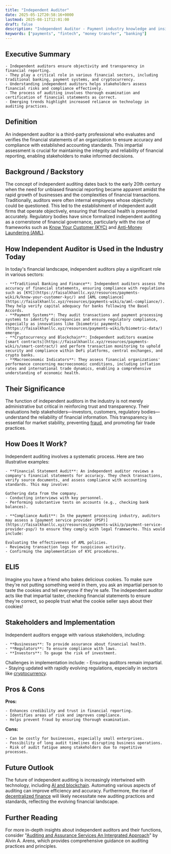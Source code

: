 ```yaml
---
title: "Independent Auditor"
date: 2025-05-12T20:58:16+0000
lastmod: 2025-08-11T12:01:00
draft: false
description: "Independent Auditor - Payment industry knowledge and insights"
keywords: ["payments", "fintech", "money transfer", "banking"]
---
```


## Executive Summary

 	- Independent auditors ensure objectivity and transparency in financial reporting.
 	- They play a critical role in various financial sectors, including traditional banking, payment systems, and cryptocurrency.
 	- Understanding independent auditors helps stakeholders assess financial risks and compliance effectively.
 	- The process of auditing involves thorough examination and certification of financial statements as correct.
 	- Emerging trends highlight increased reliance on technology in auditing practices.

## Definition
An independent auditor is a third-party professional who evaluates and verifies the financial statements of an organization to ensure accuracy and compliance with established accounting standards. This impartial assessment is crucial for maintaining the integrity and reliability of financial reporting, enabling stakeholders to make informed decisions.
## Background / Backstory
The concept of independent auditing dates back to the early 20th century when the need for unbiased financial reporting became apparent amidst the rapid growth of businesses and the complexities of financial transactions. Traditionally, auditors were often internal employees whose objectivity could be questioned. This led to the establishment of independent audit firms that operate objectively, ensuring that financial health is presented accurately. Regulatory bodies have since formalized independent auditing as a cornerstone of financial governance, particularly with the rise of frameworks such as [Know Your Customer (KYC)](https://faisalkhanllc.xyz/resources/payments-wiki/k/know-your-customer-kyc/) and [Anti-Money Laundering (AML)](https://faisalkhanllc.xyz/resources/payments-wiki/a/anti-money-laundering-aml/).
## How Independent Auditor is Used in the Industry Today
In today's financial landscape, independent auditors play a significant role in various sectors:

 	- **Traditional Banking and Finance**: Independent auditors assess the accuracy of financial statements, ensuring compliance with regulations such as [KYC](https://faisalkhanllc.xyz/resources/payments-wiki/k/know-your-customer-kyc/) and [AML compliance](https://faisalkhanllc.xyz/resources/payments-wiki/a/aml-compliance/). They help verify capital adequacy for banks following the Basel Accords.
 	- **Payment Systems**: They audit transactions and payment processing systems to identify discrepancies and ensure regulatory compliance, especially as innovations like [biometric payments](https://faisalkhanllc.xyz/resources/payments-wiki/b/biometric-data/) emerge.
 	- **Cryptocurrency and Blockchain**: Independent auditors examine [smart contracts](https://faisalkhanllc.xyz/resources/payments-wiki/s/smart-contract/) and perform transaction monitoring to uphold security and compliance within DeFi platforms, central exchanges, and crypto banks.
 	- **Macroeconomic Indicators**: They assess financial organizations' performance concerning macroeconomic conditions, including inflation rates and international trade dynamics, enabling a comprehensive understanding of economic health.

## Their Significance
The function of independent auditors in the industry is not merely administrative but critical in reinforcing trust and transparency. Their evaluations help stakeholders—investors, customers, regulatory bodies—understand the reliability of financial information. This transparency is essential for market stability, preventing [fraud](https://faisalkhanllc.xyz/resources/payments-wiki/f/fraud/), and promoting fair trade practices.
## How Does It Work?
Independent auditing involves a systematic process. Here are two illustrative examples:

 	- **Financial Statement Audit**: An independent auditor reviews a company's financial statements for accuracy. They check transactions, verify source documents, and assess compliance with accounting standards. This may involve:

 	Gathering data from the company.
 	- Conducting interviews with key personnel.
 	- Performing substantive tests on accounts (e.g., checking bank balances).

 	- **Compliance Audit**: In the payment processing industry, auditors may assess a [payment service provider (PSP)](https://faisalkhanllc.xyz/resources/payments-wiki/p/payment-service-provider-psp/) to ensure they comply with legal frameworks. This would include:

 	Evaluating the effectiveness of AML policies.
 	- Reviewing transaction logs for suspicious activity.
 	- Confirming the implementation of KYC procedures.

## ELI5
Imagine you have a friend who bakes delicious cookies. To make sure they're not putting something weird in them, you ask an impartial person to taste the cookies and tell everyone if they're safe. The independent auditor acts like that impartial taster, checking financial statements to ensure they're correct, so people trust what the cookie seller says about their cookies!
## Stakeholders and Implementation
Independent auditors engage with various stakeholders, including:

 	- **Businesses**: To provide assurance about financial health.
 	- **Regulators**: To ensure compliance with laws.
 	- **Investors**: To gauge the risk of investment.
Challenges in implementation include:
 	- Ensuring auditors remain impartial.
 	- Staying updated with rapidly evolving regulations, especially in sectors like [cryptocurrency](https://faisalkhanllc.xyz/resources/payments-wiki/c/cryptocurrency/).

## Pros & Cons
**Pros:**

 	- Enhances credibility and trust in financial reporting.
 	- Identifies areas of risk and improves compliance.
 	- Helps prevent fraud by ensuring thorough examination.

**Cons:**

 	- Can be costly for businesses, especially small enterprises.
 	- Possibility of long audit timelines disrupting business operations.
 	- Risk of audit fatigue among stakeholders due to repetitive processes.

## Future Outlook
The future of independent auditing is increasingly intertwined with technology, including [AI and blockchain](https://faisalkhanllc.xyz/resources/payments-wiki/f/fintech/). Automating various aspects of auditing can improve efficiency and accuracy. Furthermore, the rise of [decentralized finance](https://faisalkhanllc.xyz/resources/payments-wiki/d/decentralized-finance-defi/) will likely necessitate new auditing practices and standards, reflecting the evolving financial landscape.
## Further Reading
For more in-depth insights about independent auditors and their functions, consider "[Auditing and Assurance Services An Intergrated Approach](https://www.goodreads.com/book/show/69266101-auditing-and-assurance-services-an-intergrated-approach-international-e)" by Alvin A. Arens, which provides comprehensive guidance on auditing practices and principles.